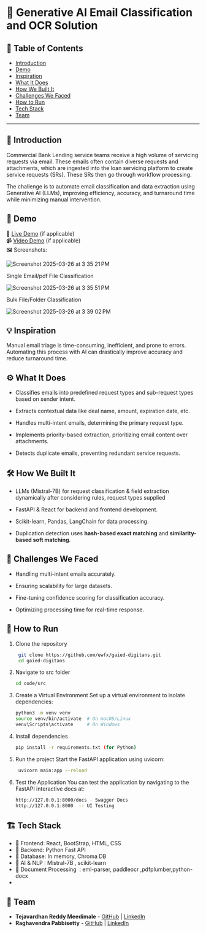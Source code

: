 # 🚀 Generative AI Email Classification and OCR Solution

## 📌 Table of Contents
- [Introduction](#introduction)
- [Demo](#demo)
- [Inspiration](#inspiration)
- [What It Does](#what-it-does)
- [How We Built It](#how-we-built-it)
- [Challenges We Faced](#challenges-we-faced)
- [How to Run](#how-to-run)
- [Tech Stack](#tech-stack)
- [Team](#team)

---

## 🎯 Introduction
Commercial Bank Lending service teams receive a high volume of servicing requests via email. These emails often contain diverse requests and attachments, which are ingested into the loan servicing platform to create service requests (SRs). These SRs then go through workflow processing.

The challenge is to automate email classification and data extraction using Generative AI (LLMs), improving efficiency, accuracy, and turnaround time while minimizing manual intervention. 
## 🎥 Demo
🔗 [Live Demo](#) (if applicable)  
📹 [Video Demo](#) (if applicable)  
🖼️ Screenshots:

![Screenshot 2025-03-26 at 3 35 21 PM](https://github.com/user-attachments/assets/3e0da19b-ad98-4dc3-b3c5-0235326b27a9)


   Single Email/pdf File Classification

![Screenshot 2025-03-26 at 3 35 51 PM](https://github.com/user-attachments/assets/6385a10b-bea8-4eb3-a0de-c3865a43eeaa)


   Bulk File/Folder Classification

![Screenshot 2025-03-26 at 3 39 02 PM](https://github.com/user-attachments/assets/9e4e70ce-2fa3-4be8-98ed-a2ac749b8905)


## 💡 Inspiration
Manual email triage is time-consuming, inefficient, and prone to errors. Automating this process with AI can drastically improve accuracy and reduce turnaround time.

## ⚙️ What It Does

- Classifies emails into predefined request types and sub-request types based on sender intent.

- Extracts contextual data like deal name, amount, expiration date, etc.

- Handles multi-intent emails, determining the primary request type.

- Implements priority-based extraction, prioritizing email content over attachments.

- Detects duplicate emails, preventing redundant service requests.

## 🛠️ How We Built It

- LLMs (Mistral-7B) for request classification & field extraction dynamically after considering rules, request types supplied

- FastAPI & React for backend and frontend development.

- Scikit-learn, Pandas, LangChain for data processing.

- Duplication detection uses **hash-based exact matching** and **similarity-based soft matching**. 


## 🚧 Challenges We Faced

- Handling multi-intent emails accurately.

- Ensuring scalability for large datasets.

- Fine-tuning confidence scoring for classification accuracy.

- Optimizing processing time for real-time response.

## 🏃 How to Run
1. Clone the repository  
   ```sh
    git clone https://github.com/ewfx/gaied-digitans.git
    cd gaied-digitans
     ```
2. Navigate to src folder
   ```sh
   cd code/src
   ```
3. Create a Virtual Environment
   Set up a virtual environment to isolate dependencies:
   ```sh
   python3 -m venv venv
   source venv/bin/activate  # On macOS/Linux
   venv\Scripts\activate     # On Windows
   ```
4. Install dependencies  
   ```sh
   pip install -r requirements.txt (for Python)
   ```
5. Run the project
   Start the FastAPI application using uvicorn:
   ```sh
    uvicorn main:app --reload
   ```
6. Test the Application
   You can test the application by navigating to the FastAPI interactive docs at:
   ```sh
   http://127.0.0.1:8000/docs - Swagger Docs
   http://127.0.0.1:8000  -- UI Testing
   ```
## 🏗️ Tech Stack
- 🔹 Frontend: React, BootStrap, HTML, CSS
- 🔹 Backend: Python Fast API 
- 🔹 Database: In memory, Chroma DB
- 🔹 AI & NLP : Mistral-7B , scikit-learn
- 🔹 Document Processing  : eml-parser, paddleocr ,pdfplumber,python-docx
- 

## 👥 Team
- **Tejavardhan Reddy Meedimale** - [GitHub](#tejamvreddy) | [LinkedIn](#)
- **Raghavendra Pabbisetty** - [GitHub](#praghu1980) | [LinkedIn](#)
